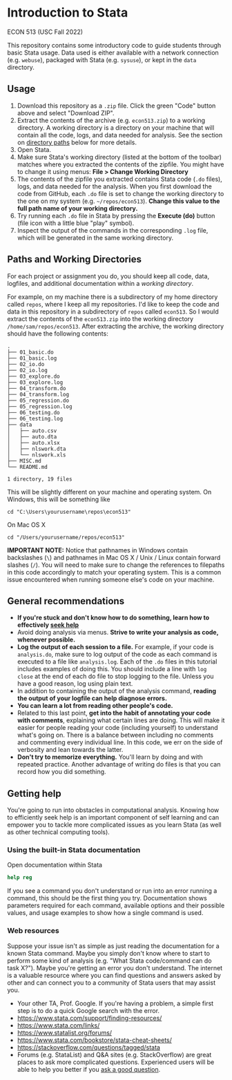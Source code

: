 # Introduction to Stata

ECON 513 (USC Fall 2022)

This repository contains some introductory code to guide students through basic
Stata usage.  Data used is either available with a network connection (e.g.
`webuse`), packaged with Stata (e.g. `sysuse`), or kept in the `data` directory.

## Usage

1. Download this repository as a `.zip` file.  Click the green "Code" button
   above and select "Download ZIP".
2. Extract the contents of the archive (e.g. `econ513.zip`) to a working
   directory.  A working directory is a directory on your machine that will
   contain all the code, logs, and data needed for analysis.  See the section on
   [directory paths](#paths-and-working-directories) below for more details.
3. Open Stata.
4. Make sure Stata's working directory (listed at the bottom of the toolbar)
   matches where you extracted the contents of the zipfile.  You might have to
   change it using menus: **File > Change Working Directory**
5. The contents of the zipfile you extracted contains Stata code (`.do` files),
   logs, and data needed for the analysis.  When you first download the code
   from GitHub, each `.do` file is set to change the working directory to the
   one on my system (e.g. `~/repos/econ513`).  **Change this value to the full
   path name of your working directory.**
6. Try running each `.do` file in Stata by pressing the **Execute (do)** button
   (file icon with a little blue "play" symbol).
7. Inspect the output of the commands in the corresponding `.log` file, which
   will be generated in the same working directory. 

## Paths and Working Directories

For each project or assignment you do, you should keep all code, data, logfiles,
and additional documentation within a *working directory*.

For example, on my machine there is a subdirectory of my home directory called
`repos`, where I keep all my repositories.  I'd like to keep the code and data
in this repository in a subdirectory of `repos` called `econ513`.  So I would
extract the contents of the `econ513.zip` into the working directory
`/home/sam/repos/econ513`.  After extracting the archive, the working directory
should have the following contents:

```
.
├── 01_basic.do
├── 01_basic.log
├── 02_io.do
├── 02_io.log
├── 03_explore.do
├── 03_explore.log
├── 04_transform.do
├── 04_transform.log
├── 05_regression.do
├── 05_regression.log
├── 06_testing.do
├── 06_testing.log
├── data
│   ├── auto.csv
│   ├── auto.dta
│   ├── auto.xlsx
│   ├── nlswork.dta
│   └── nlswork.xls
├── MISC.md
└── README.md

1 directory, 19 files
```

This will be slightly different on your machine and operating system.  On Windows, 
this will be something like

```
cd "C:\Users\yourusername\repos\econ513" 
```

On Mac OS X

```
cd "/Users/yourusername/repos/econ513"
```

**IMPORTANT NOTE:**  Notice that pathnames in Windows contain backslashes (`\`) and
pathnames in Mac OS X / Unix / Linux contain forward slashes (`/`).  You will
need to make sure to change the references to filepaths in this code accordingly
to match your operating system.  This is a common issue encountered when running
someone else's code on your machine.

## General recommendations

* **If you're stuck and don't know how to do something, learn how to effectively
  [seek help](#getting-help)**
* Avoid doing analysis via menus.  **Strive to write your analysis as code,
  whenever possible.**
* **Log the output of each session to a file.**  For example, if your code is
  `analysis.do`, make sure to log output of the code as each command is executed 
  to a file like `analysis.log`.  Each of the `.do` files in this tutorial
  includes examples of doing this.  You should include a line with `log close`
  at the end of each do file to stop logging to the file.  Unless you
  have a good reason, log using plain text.
* In addition to containing the output of the analysis command, **reading the
  output of your logfile can help diagnose errors.**
* **You can learn a lot from reading other people's code.**
* Related to this last point, **get into the habit of annotating your code with
  comments**, explaining what certain lines are doing.  This will make it easier
  for people reading your code (including yourself) to understand what's going
  on.  There is a balance between including no comments and commenting every 
  individual line.  In this code, we err on the side of verbosity and lean 
  towards the latter.
* **Don't try to memorize everything.**  You'll learn by doing and with repeated
  practice. Another advantage of writing do files is that you can record how
  you did something.

## Getting help

You're going to run into obstacles in computational analysis.  Knowing how to
efficiently seek help is an important component of self learning and can empower
you to tackle more complicated issues as you learn Stata (as well as other
technical computing tools).

### Using the built-in Stata documentation

Open documentation within Stata

```stata
help reg
```

If you see a command you don't understand or run into an error running a
command, this should be the first thing you try.  Documentation shows parameters
required for each command, available options and their possible values, and
usage examples to show how a single command is used.

### Web resources

Suppose your issue isn't as simple as just reading the documentation for a known
Stata command.  Maybe you simply don't know where to start to perform some kind
of analysis (e.g. "What Stata code/command can do task X?").  Maybe you're
getting an error you don't understand.  The internet is a valuable resource
where you can find questions and answers asked by other and can connect you to a
community of Stata users that may assist you.

* Your other TA, Prof. Google.  If you're having a problem, a simple first step
  is to do a quick Google search with the error.
* https://www.stata.com/support/finding-resources/
* https://www.stata.com/links/
* https://www.statalist.org/forums/
* https://www.stata.com/bookstore/stata-cheat-sheets/
* https://stackoverflow.com/questions/tagged/stata
* Forums (e.g. StataList) and Q&A sites (e.g. StackOverflow) are great places to
  ask more complicated questions.  Experienced users will be able to help you
  better if you [ask a good
  question](https://stackoverflow.com/help/how-to-ask).
